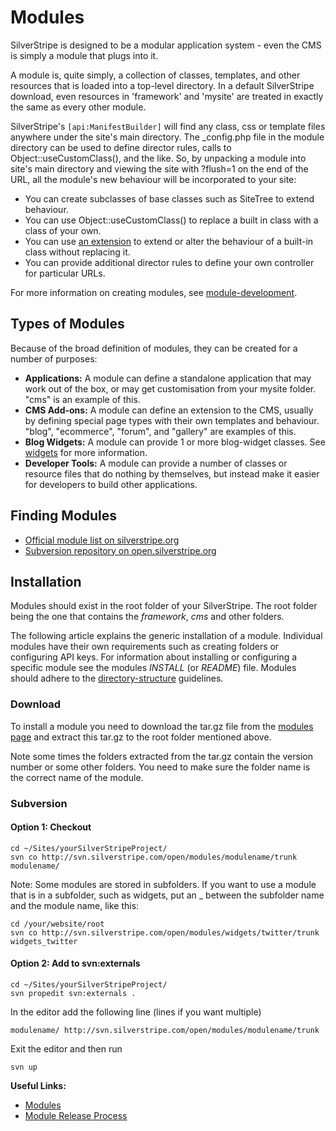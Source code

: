 # Modules

SilverStripe is designed to be a modular application system - even the CMS is simply a module that plugs into it.  

A module is, quite simply, a collection of classes, templates, and other resources that is loaded into a top-level
directory.  In a default SilverStripe download, even resources in 'framework' and 'mysite' are treated in exactly the
same as every other module.

SilverStripe's `[api:ManifestBuilder]` will find any class, css or template files anywhere under the site's main
directory.  The _config.php file in the module directory can be used to define director rules, calls to
Object::useCustomClass(), and the like.  So, by unpacking a module into site's main directory and viewing the site with
?flush=1 on the end of the URL, all the module's new behaviour will be incorporated to your site:

*  You can create subclasses of base classes such as SiteTree to extend behaviour.
*  You can use Object::useCustomClass() to replace a built in class with a class of your own.
*  You can use [an extension](api:DataExtension) to extend or alter the behaviour of a built-in class without replacing
it.
*  You can provide additional director rules to define your own controller for particular URLs.

For more information on creating modules, see [module-development](/topics/module-development).

## Types of Modules

Because of the broad definition of modules, they can be created for a number of purposes:

*  **Applications:** A module can define a standalone application that may work out of the box, or may get customisation
from your mysite folder.  "cms" is an example of this.
*  **CMS Add-ons:** A module can define an extension to the CMS, usually by defining special page types with their own
templates and behaviour. "blog", "ecommerce", "forum", and "gallery" are examples of this.
*  **Blog Widgets:** A module can provide 1 or more blog-widget classes.  See [widgets](/topics/widgets) for more information.
*  **Developer Tools:** A module can provide a number of classes or resource files that do nothing by themselves, but
instead make it easier for developers to build other applications. 

## Finding Modules

*  [Official module list on silverstripe.org](http://silverstripe.org/modules)
*  [Subversion repository on open.silverstripe.org](http://open.silverstripe.org/browser/modules)
    

## Installation

Modules should exist in the root folder of your SilverStripe. The root folder being the one that contains the
*framework*, *cms* and other folders.

The following article explains the generic installation of a module. Individual modules have their own requirements such
as creating folders or configuring API keys. For information about installing or configuring a specific module see the
modules *INSTALL* (or *README*) file. Modules should adhere to the [directory-structure](/topics/directory-structure)
guidelines.

### Download

To install a module you need to download the tar.gz file from the [modules page](http://www.silverstripe.org/modules) and extract this tar.gz to the root folder mentioned
above.

Note some times the folders extracted from the tar.gz contain the version number or some other folders. You need to make
sure the folder name is the correct name of the module.

### Subversion

#### Option 1: Checkout

	cd ~/Sites/yourSilverStripeProject/
	svn co http://svn.silverstripe.com/open/modules/modulename/trunk modulename/


Note: Some modules are stored in subfolders.  If you want to use a module that is in a subfolder, such as widgets, put
an _ between the subfolder name and the module name, like this:

	cd /your/website/root
	svn co http://svn.silverstripe.com/open/modules/widgets/twitter/trunk widgets_twitter



#### Option 2: Add to svn:externals

	cd ~/Sites/yourSilverStripeProject/
	svn propedit svn:externals .


In the editor add the following line (lines if you want multiple)

	modulename/ http://svn.silverstripe.com/open/modules/modulename/trunk


Exit the editor and then run 

	svn up


**Useful Links:**

*  [Modules](module-developement)
*  [Module Release Process](module-release-process)
